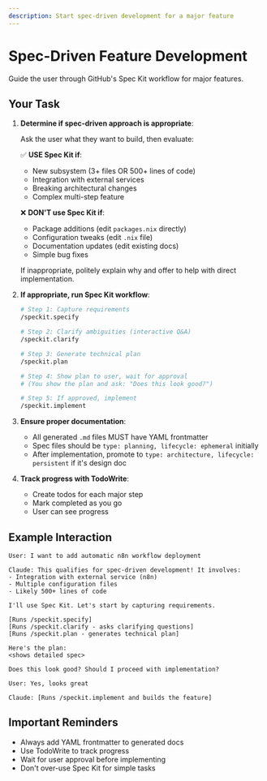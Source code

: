 ```yaml
---
description: Start spec-driven development for a major feature
---
```


# Spec-Driven Feature Development

Guide the user through GitHub's Spec Kit workflow for major features.

## Your Task

1. **Determine if spec-driven approach is appropriate**:

   Ask the user what they want to build, then evaluate:

   ✅ **USE Spec Kit if**:
   - New subsystem (3+ files OR 500+ lines of code)
   - Integration with external services
   - Breaking architectural changes
   - Complex multi-step feature

   ❌ **DON'T use Spec Kit if**:
   - Package additions (edit `packages.nix` directly)
   - Configuration tweaks (edit `.nix` file)
   - Documentation updates (edit existing docs)
   - Simple bug fixes

   If inappropriate, politely explain why and offer to help with direct implementation.

2. **If appropriate, run Spec Kit workflow**:

   ```bash
   # Step 1: Capture requirements
   /speckit.specify

   # Step 2: Clarify ambiguities (interactive Q&A)
   /speckit.clarify

   # Step 3: Generate technical plan
   /speckit.plan

   # Step 4: Show plan to user, wait for approval
   # (You show the plan and ask: "Does this look good?")

   # Step 5: If approved, implement
   /speckit.implement
   ```

3. **Ensure proper documentation**:
   - All generated `.md` files MUST have YAML frontmatter
   - Spec files should be `type: planning, lifecycle: ephemeral` initially
   - After implementation, promote to `type: architecture, lifecycle: persistent` if it's design doc

4. **Track progress with TodoWrite**:
   - Create todos for each major step
   - Mark completed as you go
   - User can see progress

## Example Interaction

```
User: I want to add automatic n8n workflow deployment

Claude: This qualifies for spec-driven development! It involves:
- Integration with external service (n8n)
- Multiple configuration files
- Likely 500+ lines of code

I'll use Spec Kit. Let's start by capturing requirements.

[Runs /speckit.specify]
[Runs /speckit.clarify - asks clarifying questions]
[Runs /speckit.plan - generates technical plan]

Here's the plan:
<shows detailed spec>

Does this look good? Should I proceed with implementation?

User: Yes, looks great

Claude: [Runs /speckit.implement and builds the feature]
```

## Important Reminders

- Always add YAML frontmatter to generated docs
- Use TodoWrite to track progress
- Wait for user approval before implementing
- Don't over-use Spec Kit for simple tasks